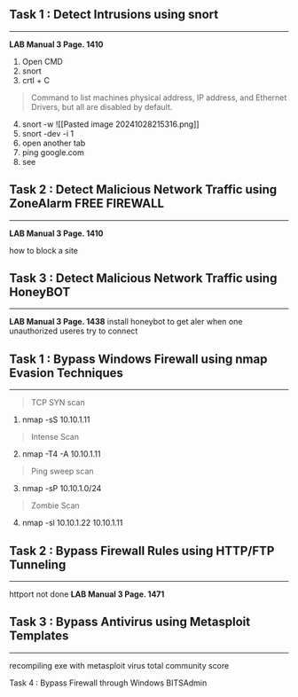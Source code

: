 
## Task 1 : Detect Intrusions using snort
---
**LAB Manual 3 Page. 1410**
1. Open CMD
2. snort
3. crtl + C
> Command to list machines physical address, IP address, and Ethernet Drivers, but all are disabled by default.
4. snort -w  ![[Pasted image 20241028215316.png]]
5. snort -dev -i 1
6. open another tab
7. ping google.com
8. see 

## Task 2 : Detect Malicious Network Traffic using ZoneAlarm FREE FIREWALL
---
**LAB Manual 3 Page. 1410**

how to block a site


## Task 3 : Detect Malicious Network Traffic using HoneyBOT
---
**LAB Manual 3 Page. 1438**
install honeybot to get aler when one unauthorized useres try to connect



## Task 1 :  Bypass Windows Firewall using nmap Evasion Techniques
---
>TCP SYN scan
1. nmap -sS 10.10.1.11
> Intense Scan
2. nmap -T4 -A 10.10.1.11
> Ping sweep scan
3. nmap -sP 10.10.1.0/24
> Zombie Scan
4. nmap -sl 10.10.1.22 10.10.1.11


## Task 2 : Bypass Firewall Rules using HTTP/FTP Tunneling
---
httport
not done
**LAB Manual 3 Page. 1471**

## Task 3 : Bypass Antivirus using Metasploit Templates
---
recompiling exe with metasploit
virus total 
community score


Task 4 : Bypass Firewall through Windows BITSAdmin